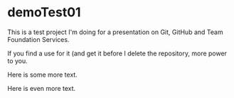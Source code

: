 demoTest01
==========

This is a test project I'm doing for a presentation on Git, GitHub and Team Foundation Services.

If you find a use for it (and get it before I delete the repository, more power to you.

Here is some more text.

Here is even more text.